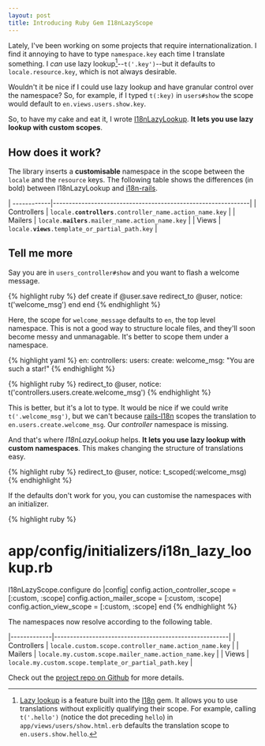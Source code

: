 ```yaml
---
layout: post
title: Introducing Ruby Gem I18nLazyScope
---
```


Lately, I've been working on some projects that require internationalization. I find it annoying to have to type `namespace.key` each time I translate something. I *can* use lazy lookup[^1]--`t('.key')`--but it defaults to `locale.resource.key`, which is not always desirable.

Wouldn't it be nice if I could use lazy lookup and have granular control over the namespace? So, for example, if I typed `t(:key)` in `users#show` the scope would default to `en.views.users.show.key`.

So, to have my cake and eat it, I wrote [I18nLazyLookup][1]. **It lets you use lazy lookup with custom scopes**.

## How does it work?

The library inserts a **customisable** namespace in the scope between the `locale` and the `resource` keys. The following table shows the differences (in bold) between I18nLazyLookup and [i18n-rails][3].

| ------------|--------------------------------------------------------------|
| Controllers | `locale.`**`controllers`**`.controller_name.action_name.key` |
| Mailers     | `locale.`**`mailers`**`.mailer_name.action_name.key`         |
| Views       | `locale.`**`views`**`.template_or_partial_path.key`          |

## Tell me more

Say you are in `users_controller#show` and you want to flash a welcome message.

{% highlight ruby %}
def create
  if @user.save
    redirect_to @user, notice: t('welcome_msg')
  end
end
{% endhighlight %}

Here, the scope for `welcome_message` defaults to `en`, the top level namespace. This is not a good way to structure locale files, and they'll soon become messy and unmanagable. It's better to scope them under a namespace.

{% highlight yaml %}
en:
  controllers:
    users:
      create:
        welcome_msg: "You are such a star!"
{% endhighlight %}

{% highlight ruby %}
redirect_to @user, notice: t('controllers.users.create.welcome_msg')
{% endhighlight %}

This is better, but it's a lot to type. It would be nice if we could write `t('.welcome_msg')`, but we can't because [rails-I18n][3] scopes the translation to `en.users.create.welcome_msg`. Our *controller* namespace is missing.

And that's where *I18nLazyLookup* helps. **It lets you use lazy lookup with custom namespaces**. This makes changing the structure of translations easy.

{% highlight ruby %}
redirect_to @user, notice: t_scoped(:welcome_msg)
{% endhighlight %}

If the defaults don't work for you, you can customise the namespaces with an initializer.

{% highlight ruby %}
# app/config/initializers/i18n_lazy_lookup.rb
I18nLazyScope.configure do |config|
  config.action_controller_scope = [:custom, :scope]
  config.action_mailer_scope     = [:custom, :scope]
  config.action_view_scope       = [:custom, :scope]
end
{% endhighlight %}

The namespaces now resolve according to the following table.

|-------------|-------------------------------------------------------|
| Controllers | `locale.custom.scope.controller_name.action_name.key` |
| Mailers     | `locale.my.custom.scope.mailer_name.action_name.key`  |
| Views       | `locale.my.custom.scope.template_or_partial_path.key` |

Check out the [project repo on Github][2] for more details.

[1]: https://github.com/abitdodgy/i18n_lazy_scope
[2]: http://guides.rubyonrails.org/i18n.html#lazy-lookup
[3]: https://github.com/svenfuchs/rails-i18n

[^1]: [Lazy lookup][1] is a feature built into the [I18n][3] gem. It allows you to use translations without explicitly qualifying their scope. For example, calling `t('.hello')` (notice the dot preceding `hello`) in `app/views/users/show.html.erb` defaults the translation scope to `en.users.show.hello`.

